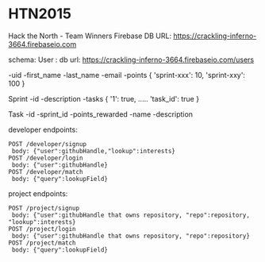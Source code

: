 # HTN2015
Hack the North - Team Winners
Firebase DB URL: https://crackling-inferno-3664.firebaseio.com

schema:
User : db url: https://crackling-inferno-3664.firebaseio.com/users
 
-uid
-first_name
-last_name
-email
-points {
    'sprint-xxx': 10,
    'sprint-xxy': 100
}

Sprint
-id
-description
-tasks {
    '1': true,
    ..... 'task_id': true }

Task
-id
-sprint_id
-points_rewarded
-name
-description

developer endpoints:
```
POST /developer/signup 
 body: {"user":githubHandle,"lookup":interests}
POST /developer/login
 body: {"user":githubHandle}
POST /developer/match
 body: {"query":lookupField}
```

project endpoints:
```
POST /project/signup 
 body: {"user":githubHandle that owns repository, "repo":repository, "lookup":interests}
POST /project/login
 body: {"user":githubHandle that owns repository, "repo":repository}
POST /project/match
 body: {"query":lookupField}
```
